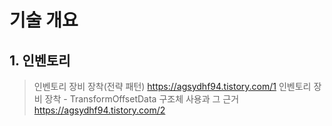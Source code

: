 # 기술 개요

## 1. 인벤토리
> 인벤토리 장비 장착(전략 패턴) <https://agsydhf94.tistory.com/1>
> 인벤토리 장비 장착 - TransformOffsetData 구조체 사용과 그 근거 <https://agsydhf94.tistory.com/2>
